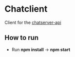 # Chatclient
Client for the [chatserver-api](https://github.com/andreasellervee/chatserver-api)

## How to run
* Run **npm install** -> **npm start**
